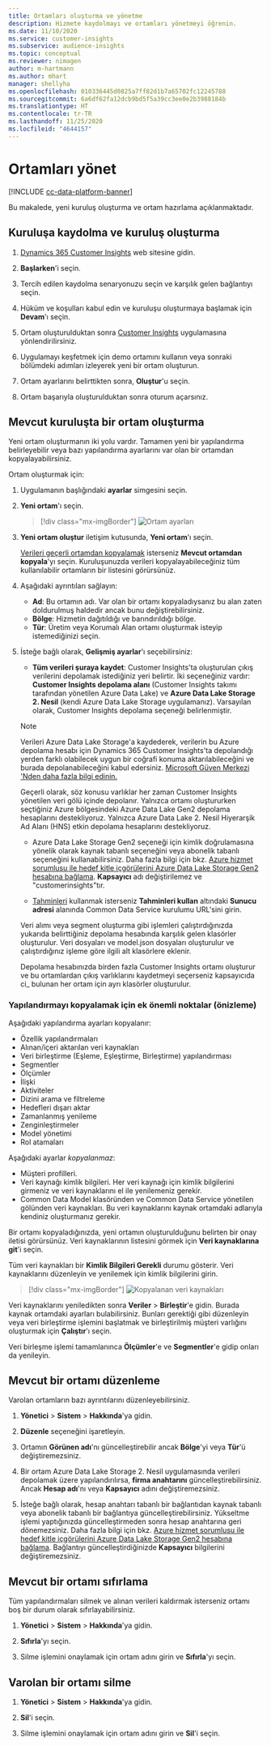 ```yaml
---
title: Ortamları oluşturma ve yönetme
description: Hizmete kaydolmayı ve ortamları yönetmeyi öğrenin.
ms.date: 11/10/2020
ms.service: customer-insights
ms.subservice: audience-insights
ms.topic: conceptual
ms.reviewer: nimagen
author: m-hartmann
ms.author: mhart
manager: shellyha
ms.openlocfilehash: 010336445d0825a7ff82d1b7a65702fc12245788
ms.sourcegitcommit: 6a6df62fa12dcb9bd5f5a39cc3ee0e2b3988184b
ms.translationtype: HT
ms.contentlocale: tr-TR
ms.lasthandoff: 11/25/2020
ms.locfileid: "4644157"
---
```

# <a name="manage-environments"></a>Ortamları yönet

[!INCLUDE [cc-data-platform-banner](../includes/cc-data-platform-banner.md)]

Bu makalede, yeni kuruluş oluşturma ve ortam hazırlama açıklanmaktadır.

## <a name="sign-up-and-create-an-organization"></a>Kuruluşa kaydolma ve kuruluş oluşturma

1. [Dynamics 365 Customer Insights](https://dynamics.microsoft.com/ai/customer-insights/) web sitesine gidin.

2. **Başlarken**'i seçin.

3. Tercih edilen kaydolma senaryonuzu seçin ve karşılık gelen bağlantıyı seçin.

4. Hüküm ve koşulları kabul edin ve kuruluşu oluşturmaya başlamak için **Devam**'ı seçin.

5. Ortam oluşturulduktan sonra [Customer Insights](https://home.ci.ai.dynamics.com) uygulamasına yönlendirilirsiniz.

6. Uygulamayı keşfetmek için demo ortamını kullanın veya sonraki bölümdeki adımları izleyerek yeni bir ortam oluşturun.

7. Ortam ayarlarını belirttikten sonra, **Oluştur**'u seçin.

8. Ortam başarıyla oluşturulduktan sonra oturum açarsınız.

## <a name="create-an-environment-in-an-existing-organization"></a>Mevcut kuruluşta bir ortam oluşturma

Yeni ortam oluşturmanın iki yolu vardır. Tamamen yeni bir yapılandırma belirleyebilir veya bazı yapılandırma ayarlarını var olan bir ortamdan kopyalayabilirsiniz.

Ortam oluşturmak için:

1. Uygulamanın başlığındaki **ayarlar** simgesini seçin.

1. **Yeni ortam**'ı seçin.

   > [!div class="mx-imgBorder"]
   > ![Ortam ayarları](media/environment-settings-dialog.png)

1. **Yeni ortam oluştur** iletişim kutusunda, **Yeni ortam**'ı seçin.

   [Verileri geçerli ortamdan kopyalamak](#additional-considerations-for-copy-configuration-preview) isterseniz **Mevcut ortamdan kopyala**'yı seçin. Kuruluşunuzda verileri kopyalayabileceğiniz tüm kullanılabilir ortamların bir listesini görürsünüz.

1. Aşağıdaki ayrıntıları sağlayın:
   - **Ad**: Bu ortamın adı. Var olan bir ortamı kopyaladıysanız bu alan zaten doldurulmuş haldedir ancak bunu değiştirebilirsiniz.
   - **Bölge**: Hizmetin dağıtıldığı ve barındırıldığı bölge.
   - **Tür**: Üretim veya Korumalı Alan ortamı oluşturmak isteyip istemediğinizi seçin.

2. İsteğe bağlı olarak, **Gelişmiş ayarlar**'ı seçebilirsiniz:

   - **Tüm verileri şuraya kaydet**: Customer Insights'ta oluşturulan çıkış verilerini depolamak istediğiniz yeri belirtir. İki seçeneğiniz vardır: **Customer Insights depolama alanı** (Customer Insights takımı tarafından yönetilen Azure Data Lake) ve **Azure Data Lake Storage 2. Nesil** (kendi Azure Data Lake Storage uygulamanız). Varsayılan olarak, Customer Insights depolama seçeneği belirlenmiştir.

   > [!NOTE]
   > Verileri Azure Data Lake Storage'a kaydederek, verilerin bu Azure depolama hesabı için Dynamics 365 Customer Insights'ta depolandığı yerden farklı olabilecek uygun bir coğrafi konuma aktarılabileceğini ve burada depolanabileceğini kabul edersiniz. [Microsoft Güven Merkezi 'Nden daha fazla bilgi edinin.](https://www.microsoft.com/trust-center)
   >
   > Geçerli olarak, söz konusu varlıklar her zaman Customer Insights yönetilen veri gölü içinde depolanır.
   > Yalnızca ortamı oluştururken seçtiğiniz Azure bölgesindeki Azure Data Lake Gen2 depolama hesaplarını destekliyoruz.
   > Yalnızca Azure Data Lake 2. Nesil Hiyerarşik Ad Alanı (HNS) etkin depolama hesaplarını destekliyoruz.

   - Azure Data Lake Storage Gen2 seçeneği için kimlik doğrulamasına yönelik olarak kaynak tabanlı seçeneğini veya abonelik tabanlı seçeneğini kullanabilirsiniz. Daha fazla bilgi için bkz. [Azure hizmet sorumlusu ile hedef kitle içgörülerini Azure Data Lake Storage Gen2 hesabına bağlama](connect-service-principal.md). **Kapsayıcı** adı değiştirilemez ve "customerinsights"tır.
   
   - [Tahminleri](predictions.md) kullanmak isterseniz **Tahminleri kullan** altındaki **Sunucu adresi** alanında Common Data Service kurulumu URL'sini girin.

   Veri alımı veya segment oluşturma gibi işlemleri çalıştırdığınızda yukarıda belirttiğiniz depolama hesabında karşılık gelen klasörler oluşturulur. Veri dosyaları ve model.json dosyaları oluşturulur ve çalıştırdığınız işleme göre ilgili alt klasörlere eklenir.

   Depolama hesabınızda birden fazla Customer Insights ortamı oluşturur ve bu ortamlardan çıkış varlıklarını kaydetmeyi seçerseniz kapsayıcıda ci_<environmentid> bulunan her ortam için ayrı klasörler oluşturulur.

### <a name="additional-considerations-for-copy-configuration-preview"></a>Yapılandırmayı kopyalamak için ek önemli noktalar (önizleme)

Aşağıdaki yapılandırma ayarları kopyalanır:

- Özellik yapılandırmaları
- Alınan/içeri aktarılan veri kaynakları
- Veri birleştirme (Eşleme, Eşleştirme, Birleştirme) yapılandırması
- Segmentler
- Ölçümler
- İlişki
- Aktiviteler
- Dizini arama ve filtreleme
- Hedefleri dışarı aktar
- Zamanlanmış yenileme
- Zenginleştirmeler
- Model yönetimi
- Rol atamaları

Aşağıdaki ayarlar *kopyalanmaz*:

- Müşteri profilleri.
- Veri kaynağı kimlik bilgileri. Her veri kaynağı için kimlik bilgilerini girmeniz ve veri kaynaklarını el ile yenilemeniz gerekir.
- Common Data Model klasöründen ve Common Data Service yönetilen gölünden veri kaynakları. Bu veri kaynaklarını kaynak ortamdaki adlarıyla kendiniz oluşturmanız gerekir.

Bir ortamı kopyaladığınızda, yeni ortamın oluşturulduğunu belirten bir onay iletisi görürsünüz. Veri kaynaklarının listesini görmek için **Veri kaynaklarına git**'i seçin.

Tüm veri kaynakları bir **Kimlik Bilgileri Gerekli** durumu gösterir. Veri kaynaklarını düzenleyin ve yenilemek için kimlik bilgilerini girin.

> [!div class="mx-imgBorder"]
> ![Kopyalanan veri kaynakları](media/data-sources-copied.png)

Veri kaynaklarını yeniledikten sonra **Veriler** > **Birleştir**'e gidin. Burada kaynak ortamdaki ayarları bulabilirsiniz. Bunları gerektiği gibi düzenleyin veya veri birleştirme işlemini başlatmak ve birleştirilmiş müşteri varlığını oluşturmak için **Çalıştır**'ı seçin.

Veri birleşme işlemi tamamlanınca **Ölçümler**'e ve **Segmentler**'e gidip onları da yenileyin.

## <a name="edit-an-existing-environment"></a>Mevcut bir ortamı düzenleme

Varolan ortamların bazı ayrıntılarını düzenleyebilirsiniz.

1. **Yönetici** > **Sistem** > **Hakkında**'ya gidin.

2. **Düzenle** seçeneğini işaretleyin.

3. Ortamın **Görünen adı**'nı güncelleştirebilir ancak **Bölge**'yi veya **Tür**'ü değiştiremezsiniz.

4. Bir ortam Azure Data Lake Storage 2. Nesil uygulamasında verileri depolamak üzere yapılandırılırsa, **firma anahtarını** güncelleştirebilirsiniz. Ancak **Hesap adı**'nı veya **Kapsayıcı** adını değiştiremezsiniz.

5. İsteğe bağlı olarak, hesap anahtarı tabanlı bir bağlantıdan kaynak tabanlı veya abonelik tabanlı bir bağlantıya güncelleştirebilirsiniz. Yükseltme işlemi yaptığınızda güncelleştirmeden sonra hesap anahtarına geri dönemezsiniz. Daha fazla bilgi için bkz. [Azure hizmet sorumlusu ile hedef kitle içgörülerini Azure Data Lake Storage Gen2 hesabına bağlama](connect-service-principal.md). Bağlantıyı güncelleştirdiğinizde **Kapsayıcı** bilgilerini değiştiremezsiniz.

## <a name="reset-an-existing-environment"></a>Mevcut bir ortamı sıfırlama

Tüm yapılandırmaları silmek ve alınan verileri kaldırmak isterseniz ortamı boş bir durum olarak sıfırlayabilirsiniz.

1.  **Yönetici** > **Sistem** > **Hakkında**'ya gidin.

2.  **Sıfırla**'yı seçin. 

3.  Silme işlemini onaylamak için ortam adını girin ve **Sıfırla**'yı seçin.


## <a name="delete-an-existing-environment"></a>Varolan bir ortamı silme

1. **Yönetici** > **Sistem** > **Hakkında**'ya gidin.

1. **Sil**'i seçin.

1. Silme işlemini onaylamak için ortam adını girin ve **Sil**'i seçin.
